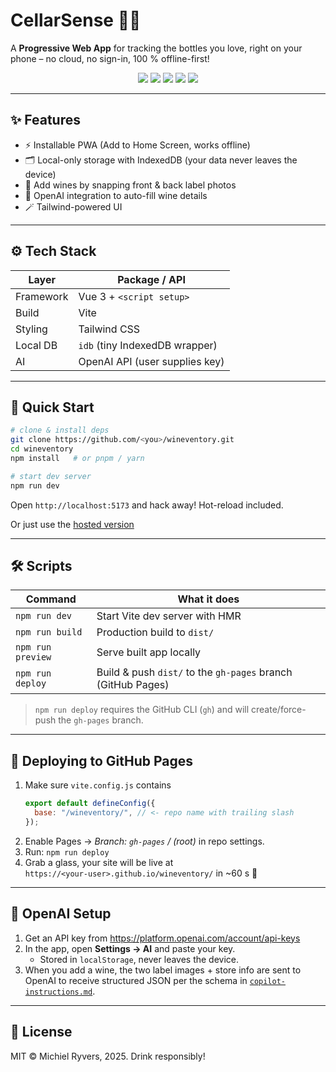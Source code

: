 # CellarSense 🍷📲

A **Progressive Web App** for tracking the bottles you love, right on your phone – no cloud, no sign-in, 100 % offline-first!

<div align="center">
  <img src="https://img.shields.io/badge/Vue-3-42b883?logo=vue.js" />
  <img src="https://img.shields.io/badge/Vite-%E2%9A%A1-purple?logo=vite" />
  <img src="https://img.shields.io/badge/PWA-ready-5a0fc8" />
  <img src="https://img.shields.io/badge/TailwindCSS-^3-38bdf8?logo=tailwindcss" />
  <img src="https://img.shields.io/badge/License-MIT-green" />
</div>

---

## ✨ Features

- ⚡️ Installable PWA (Add to Home Screen, works offline)
- 🗂 Local-only storage with IndexedDB (your data never leaves the device)
- 📸 Add wines by snapping front & back label photos
- 🤖 OpenAI integration to auto-fill wine details
- 🪄 Tailwind-powered UI

---

## ⚙️ Tech Stack

| Layer     | Package / API                  |
| --------- | ------------------------------ |
| Framework | Vue 3 + `<script setup>`       |
| Build     | Vite                           |
| Styling   | Tailwind CSS                   |
| Local DB  | `idb` (tiny IndexedDB wrapper) |
| AI        | OpenAI API (user supplies key) |

---

## 🏁 Quick Start

```bash
# clone & install deps
git clone https://github.com/<you>/wineventory.git
cd wineventory
npm install   # or pnpm / yarn

# start dev server
npm run dev
```

Open `http://localhost:5173` and hack away! Hot-reload included.

Or just use the [hosted version](https://michielryvers.github.io/cellar-sense/) 

---

## 🛠 Scripts

| Command           | What it does                                                 |
| ----------------- | ------------------------------------------------------------ |
| `npm run dev`     | Start Vite dev server with HMR                               |
| `npm run build`   | Production build to `dist/`                                  |
| `npm run preview` | Serve built app locally                                      |
| `npm run deploy`  | Build & push `dist/` to the `gh-pages` branch (GitHub Pages) |

> `npm run deploy` requires the GitHub CLI (`gh`) and will create/force-push the `gh-pages` branch.

---

## 🚀 Deploying to GitHub Pages

1. Make sure `vite.config.js` contains
   ```js
   export default defineConfig({
     base: "/wineventory/", // <- repo name with trailing slash
   });
   ```
2. Enable Pages → _Branch: `gh-pages` / (root)_ in repo settings.
3. Run: `npm run deploy`
4. Grab a glass, your site will be live at  
   `https://<your-user>.github.io/wineventory/` in ~60 s 🍾

---

## 🔑 OpenAI Setup

1. Get an API key from https://platform.openai.com/account/api-keys
2. In the app, open **Settings → AI** and paste your key.
   - Stored in `localStorage`, never leaves the device.
3. When you add a wine, the two label images + store info are sent to OpenAI to receive structured JSON per the schema in [`copilot-instructions.md`](./copilot-instructions.md).

---

## 📄 License

MIT © Michiel Ryvers, 2025. Drink responsibly!
